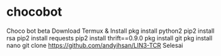 # chocobot
Choco bot beta
Download Termux & Install
pkg install python2
pip2 install rsa
pip2 install requests
pip2 install thrift==0.9.0
pkg install git
pkg install nano
git clone https://github.com/andyihsan/LIN3-TCR
Selesai
